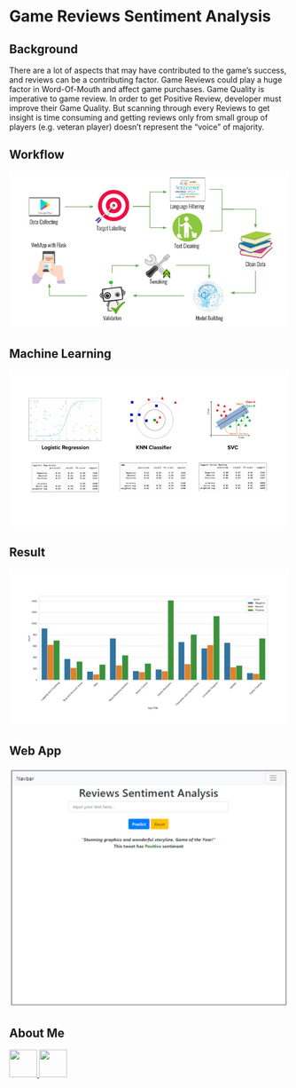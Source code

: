 # Game Reviews Sentiment Analysis

## Background

There are a lot of aspects that may have contributed to the game’s success, and reviews can be a contributing factor. Game Reviews could play a huge factor in Word-Of-Mouth and affect game purchases. Game Quality is imperative to game review. In order to get Positive Review, developer must improve their Game Quality. But scanning through every Reviews to get insight is time consuming and getting reviews only from small group of players (e.g. veteran player) doesn’t represent the “voice” of majority.

## Workflow

![alt text](https://github.com/damarap22/Final_Project-Sentiment_Analysis/blob/main/workflow.jpg?raw=true)

## Machine Learning

![alt text](https://github.com/damarap22/Final_Project-Sentiment_Analysis/blob/main/model%20validation.jpg?raw=true)

## Result

![alt text](https://github.com/damarap22/Final_Project-Sentiment_Analysis/blob/main/topic.jpg?raw=true)

## Web App

![alt text](https://github.com/damarap22/Final_Project-Sentiment_Analysis/blob/main/phoneview.PNG?raw=true)

## About Me
<a href="https://www.linkedin.com/in/damarachmadp/" target="_blank">
  <img width="50" height="50" border="0" src="https://image.flaticon.com/icons/png/512/61/61109.png" align=”baseline”/>
</a>

<a href="mailto:damarachmadp@gmail.com/" target="_blank">
  <img width="50" height="50" border="0" src="https://www.flaticon.com/svg/static/icons/svg/270/270021.svg" align=”baseline”/>
</a>
